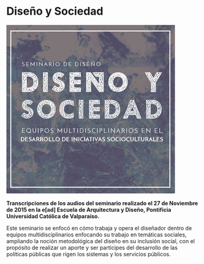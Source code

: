 # Diseño y Sociedad

![Afiche](cover.jpg)

**Transcripciones de los audios del seminario realizado el 27 de Noviembre de 2015 en la e[ad] Escuela de Arquitectura y Diseño, Pontificia Universidad Católica de Valparaíso.**

Este seminario se enfocó en cómo trabaja y opera el diseñador dentro de equipos multidisciplinarios enfocando su trabajo en temáticas sociales, ampliando la noción metodológica del diseño en su inclusión social, con el propósito de realizar un aporte y ser partícipes del desarrollo de las políticas públicas que rigen los sistemas y los servicios públicos. 

